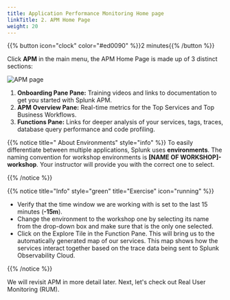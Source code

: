 ```yaml
---
title: Application Performance Monitoring Home page
linkTitle: 2. APM Home Page
weight: 20
---
```

 
{{% button icon="clock" color="#ed0090" %}}2 minutes{{% /button %}}

Click **APM** in the main menu, the APM Home Page is made up of 3 distinct sections:

![APM page](../images/apm-main.png)

1. **Onboarding Pane Pane:** Training videos and links to documentation to get you started with Splunk APM.
2. **APM Overview Pane:** Real-time metrics for the Top Services and Top Business Workflows.
3. **Functions Pane:** Links for deeper analysis of your services, tags, traces, database query performance and code profiling.

{{% notice title=" About Environments" style="info" %}}
To easily differentiate between multiple applications, Splunk uses **environments**. The naming convention for workshop environments is **[NAME OF WORKSHOP]-workshop**. Your instructor will provide you with the correct one to select.

{{% /notice %}}

{{% notice title="Info" style="green" title="Exercise" icon="running" %}}

* Verify that the time window we are working with is set to the last 15 minutes (**-15m**).
* Change the environment to the workshop one by selecting its name from the drop-down box and make sure that is the only one selected.
* Click on the Explore Tile in the Function Pane. This will bring us to the automatically generated map of our services. This map shows how the services interact together based on the trace data being sent to Splunk Observability Cloud.

{{% /notice %}}

We will revisit APM in more detail later. Next, let's check out Real User Monitoring (RUM).
